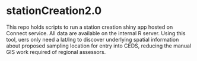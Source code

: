 # stationCreation2.0
This repo holds scripts to run a station creation shiny app hosted on Connect service. All data are available on the internal R server. Using this tool, uers only need a lat/lng to discover underlying spatial information about proposed sampling location for entry into CEDS, reducing the manual GIS work required of regional assessors.
